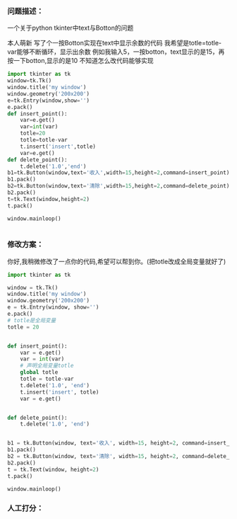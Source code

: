 ### 问题描述：
<p>一个关于python tkinter中text与Botton的问题</p>
本人萌新
写了个一按Botton实现在text中显示余数的代码
我希望是totle=totle-var能够不断循环，显示出余数
例如我输入5，一按botton，text显示的是15，再按一下botton,显示的是10
不知道怎么改代码能够实现

```python
import tkinter as tk
window=tk.Tk()
window.title('my window')
window.geometry('200x200')
e=tk.Entry(window,show='')
e.pack()
def insert_point():
    var=e.get() 
    var=int(var)
    totle=20
    totle=totle-var
    t.insert('insert',totle)
    var=e.get()
def delete_point():
    t.delete('1.0','end')
b1=tk.Button(window,text='收入',width=15,height=2,command=insert_point)
b1.pack()
b2=tk.Button(window,text='清除',width=15,height=2,command=delete_point)
b2.pack()
t=tk.Text(window,height=2)    
t.pack()

window.mainloop()
 
```

### 修改方案：
你好,我稍微修改了一点你的代码,希望可以帮到你。(把totle改成全局变量就好了)

```python
import tkinter as tk

window = tk.Tk()
window.title('my window')
window.geometry('200x200')
e = tk.Entry(window, show='')
e.pack()
# totle是全局变量
totle = 20


def insert_point():
    var = e.get()
    var = int(var)
    # 声明全局变量totle
    global totle
    totle = totle-var
    t.delete('1.0', 'end')
    t.insert('insert', totle)
    var = e.get()


def delete_point():
    t.delete('1.0', 'end')


b1 = tk.Button(window, text='收入', width=15, height=2, command=insert_point)
b1.pack()
b2 = tk.Button(window, text='清除', width=15, height=2, command=delete_point)
b2.pack()
t = tk.Text(window, height=2)
t.pack()

window.mainloop()


```

### 人工打分：
